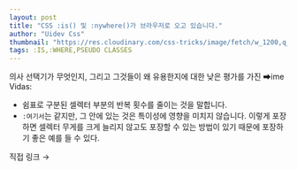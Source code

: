 ```yaml
---
layout: post
title: "CSS :is() 및 :nywhere()가 브라우저로 오고 있습니다."
author: "Uidev Css"
thumbnail: "https://res.cloudinary.com/css-tricks/image/fetch/w_1200,q_auto,f_auto/https://css-tricks.com/wp-content/uploads/2020/06/is-where-pseudo.jpg"
tags: :IS,:WHERE,PSEUDO CLASSES
---
```



의사 선택기가 무엇인지, 그리고 그것들이 왜 유용한지에 대한 낮은 평가를 가진 ➡ime Vidas:

- 쉼표로 구분된 셀렉터 부분의 반복 횟수를 줄이는 것을 말합니다.
- `:여기서`는 같지만, 그 안에 있는 것은 특이성에 영향을 미치지 않습니다. 이렇게 포장하면 셀렉터 무게를 크게 늘리지 않고도 포장할 수 있는 방법이 있기 때문에 포장하기 좋은 예를 들 수 있다.

직접 링크 →